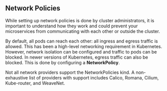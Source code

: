 ## Network Policies

While setting up network policies is done by cluster administrators, it is important to understand how they work and could prevent your microservices from communicating with each other or outside the cluster.

By default, all pods can reach each other: all ingress and egress traffic is allowed. This has been a high-level networking requirement in Kubernetes. However, network isolation can be configured and traffic to pods can be blocked. In newer versions of Kubernetes, egress traffic can also be blocked. This is done by configuring a **NetworkPolicy**.

Not all network providers support the NetworkPolicies kind. A non-exhaustive list of providers with support includes Calico, Romana, Cilium, Kube-router, and WeaveNet.
